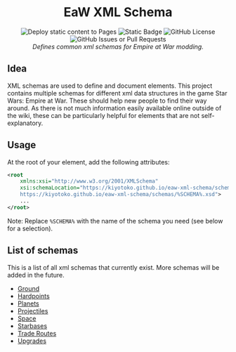 <div align="center">
    <h1>EaW XML Schema</h1>
    <!-- Badges -->
    <div>
        <img alt="Deploy static content to Pages" src="https://github.com/Kiyotoko/eaw-xml-schema/actions/workflows/static.yml/badge.svg">
        <img alt="Static Badge" src="https://img.shields.io/badge/game-Star_Wars%3A_Empire_at_War-blue">
        <img alt="GitHub License" src="https://img.shields.io/github/license/Kiyotoko/eaw-xml-schema">
        <img alt="GitHub Issues or Pull Requests" src="https://img.shields.io/github/issues/Kiyotoko/eaw-xml-schema">
    </div>
    <i>Defines common xml schemas for Empire at War modding.</i>
</div>

## Idea

XML schemas are used to define and document elements. This project contains multiple schemas for different xml data structures in the game Star Wars: Empire at War. These should help new people to find their way around. As there is not much information easily available online outside of the wiki, these can be particularly helpful for elements that are not self-explanatory.

## Usage

At the root of your element, add the following attributes:

```xml
<root
    xmlns:xsi="http://www.w3.org/2001/XMLSchema"
    xsi:schemaLocation="https://kiyotoko.github.io/eaw-xml-schema/schemas/%SCHEMA%
    https://kiyotoko.github.io/eaw-xml-schema/schemas/%SCHEMA%.xsd">
    ...
</root>
```

Note: Replace `%SCHEMA%` with the name of the schema you need (see below for a selection).

## List of schemas

This is a list of all xml schemas that currently exist. More schemas will be added in the future.

- [Ground](schemas/ground.xsd)
- [Hardpoints](schemas/hardpoints.xsd)
- [Planets](schemas/planets.xsd)
- [Projectiles](schemas/projectiles.xsd)
- [Space](schemas/space.xsd)
- [Starbases](schemas/starbases.xsd)
- [Trade Routes](schemas/trades.xsd)
- [Upgrades](schemas/upgrades.xsd)